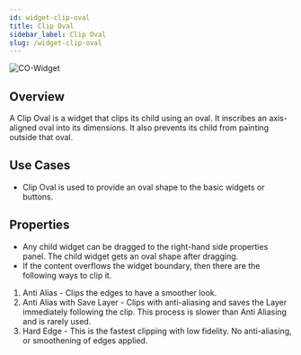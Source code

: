 ```yaml
---
id: widget-clip-oval
title: Clip Oval
sidebar_label: Clip Oval 
slug: /widget-clip-oval
---
```


![CO-Widget](/img/Widget-ClipOval-1.png)

##  Overview

A Clip Oval is a widget that clips its child using an oval. It inscribes an axis-aligned oval into its dimensions. It also prevents its child from painting outside that oval.

##  Use Cases

* Clip Oval is used to provide an oval shape to the basic widgets or buttons.

##  Properties

* Any child widget can be dragged to the right-hand side properties panel. The child widget gets an oval shape after dragging.
* If the content overflows the widget boundary, then there are the following ways to clip it.

1. Anti Alias - Clips the edges to have a smoother look. 
2. Anti Alias with Save Layer - Clips with anti-aliasing and saves the Layer immediately following the clip. This process is slower than Anti Aliasing and is rarely used.
3. Hard Edge - This is the fastest clipping with low fidelity. No anti-aliasing, or smoothening of edges applied.
